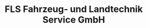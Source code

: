 ---
title: "FLS Fahrzeug- und Landtechnik Service GmbH"
url: /loessnitz/fls-fahrzeug-und-landtechnik-service-gmbh/
shop: Autohaus
---